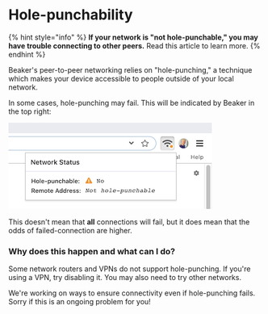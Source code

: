 # Hole-punchability

{% hint style="info" %}
**If your network is "not hole-punchable," you may have trouble connecting to other peers.** Read this article to learn more.
{% endhint %}

Beaker's peer-to-peer networking relies on "hole-punching," a technique which makes your device accessible to people outside of your local network.

In some cases, hole-punching may fail. This will be indicated by Beaker in the top right:

![](../.gitbook/assets/not-hole-punchable.png)

This doesn't mean that **all** connections will fail, but it does mean that the odds of failed-connection are higher.

### Why does this happen and what can I do?

Some network routers and VPNs do not support hole-punching. If you're using a VPN, try disabling it. You may also need to try other networks.

We're working on ways to ensure connectivity even if hole-punching fails. Sorry if this is an ongoing problem for you!



